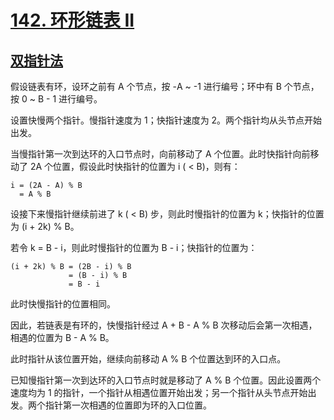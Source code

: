 # [142. 环形链表 II](https://leetcode-cn.com/problems/linked-list-cycle-ii)

## [双指针法](./two-pointers.ts)

假设链表有环，设环之前有 A 个节点，按 -A ~ -1 进行编号；环中有 B 个节点，按 0 ~ B - 1 进行编号。

设置快慢两个指针。慢指针速度为 1；快指针速度为 2。两个指针均从头节点开始出发。

当慢指针第一次到达环的入口节点时，向前移动了 A 个位置。此时快指针向前移动了 2A 个位置，假设此时快指针的位置为 i ( < B)，则有：

```
i = (2A - A) % B
  = A % B
```

设接下来慢指针继续前进了 k ( < B) 步，则此时慢指针的位置为 k；快指针的位置为 (i + 2k) % B。

若令 k = B - i，则此时慢指针的位置为 B - i；快指针的位置为：

```
(i + 2k) % B = (2B - i) % B
             = (B - i) % B
             = B - i
```

此时快慢指针的位置相同。

因此，若链表是有环的，快慢指针经过 A + B - A % B 次移动后会第一次相遇，相遇的位置为 B - A % B。

此时指针从该位置开始，继续向前移动 A % B 个位置达到环的入口点。

已知慢指针第一次到达环的入口节点时就是移动了 A % B 个位置。因此设置两个速度均为 1 的指针，一个指针从相遇位置开始出发；另一个指针从头节点开始出发。两个指针第一次相遇的位置即为环的入口位置。
